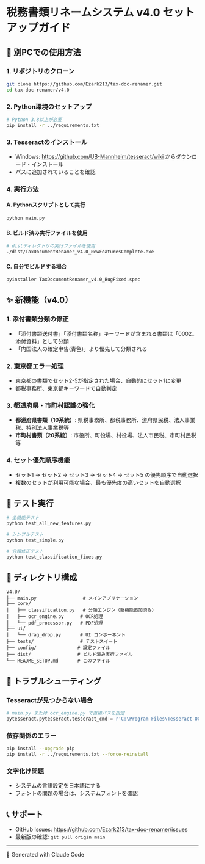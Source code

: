 # 税務書類リネームシステム v4.0 セットアップガイド

## 🚀 別PCでの使用方法

### 1. リポジトリのクローン
```bash
git clone https://github.com/Ezark213/tax-doc-renamer.git
cd tax-doc-renamer/v4.0
```

### 2. Python環境のセットアップ
```bash
# Python 3.8以上が必要
pip install -r ../requirements.txt
```

### 3. Tesseractのインストール
- Windows: https://github.com/UB-Mannheim/tesseract/wiki からダウンロード・インストール
- パスに追加されていることを確認

### 4. 実行方法

#### A. Pythonスクリプトとして実行
```bash
python main.py
```

#### B. ビルド済み実行ファイルを使用
```bash
# distディレクトリの実行ファイルを使用
./dist/TaxDocumentRenamer_v4.0_NewFeaturesComplete.exe
```

#### C. 自分でビルドする場合
```bash
pyinstaller TaxDocumentRenamer_v4.0_BugFixed.spec
```

## ✨ 新機能（v4.0）

### 1. 添付書類分類の修正
- 「添付書類送付書」「添付書類名称」キーワードが含まれる書類は「0002_添付資料」として分類
- 「内国法人の確定申告(青色)」より優先して分類される

### 2. 東京都エラー処理
- 東京都の書類でセット2-5が指定された場合、自動的にセット1に変更
- 都税事務所、東京都キーワードで自動判定

### 3. 都道府県・市町村認識の強化
- **都道府県書類（10系統）**: 県税事務所、都税事務所、道府県民税、法人事業税、特別法人事業税等
- **市町村書類（20系統）**: 市役所、町役場、村役場、法人市民税、市町村民税等

### 4. セット優先順序機能
- セット1 → セット2 → セット3 → セット4 → セット5 の優先順序で自動選択
- 複数のセットが利用可能な場合、最も優先度の高いセットを自動選択

## 🧪 テスト実行
```bash
# 全機能テスト
python test_all_new_features.py

# シンプルテスト
python test_simple.py

# 分類修正テスト
python test_classification_fixes.py
```

## 📁 ディレクトリ構成
```
v4.0/
├── main.py                 # メインアプリケーション
├── core/
│   ├── classification.py   # 分類エンジン（新機能追加済み）
│   ├── ocr_engine.py      # OCR処理
│   └── pdf_processor.py   # PDF処理
├── ui/
│   └── drag_drop.py       # UI コンポーネント
├── tests/                 # テストスイート
├── config/               # 設定ファイル
├── dist/                 # ビルド済み実行ファイル
└── README_SETUP.md       # このファイル
```

## 🔧 トラブルシューティング

### Tesseractが見つからない場合
```python
# main.py または ocr_engine.py で直接パスを指定
pytesseract.pytesseract.tesseract_cmd = r'C:\Program Files\Tesseract-OCR\tesseract.exe'
```

### 依存関係のエラー
```bash
pip install --upgrade pip
pip install -r ../requirements.txt --force-reinstall
```

### 文字化け問題
- システムの言語設定を日本語にする
- フォントの問題の場合は、システムフォントを確認

## 📞 サポート
- GitHub Issues: https://github.com/Ezark213/tax-doc-renamer/issues
- 最新版の確認: `git pull origin main`

---
🤖 Generated with Claude Code